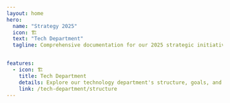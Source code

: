 ```yaml
---
layout: home
hero:
  name: "Strategy 2025"
  icon: 🏗️
  text: "Tech Department"
  tagline: Comprehensive documentation for our 2025 strategic initiatives


features:
  - icon: 🏗️
    title: Tech Department
    details: Explore our technology department's structure, goals, and initiatives
    link: /tech-department/structure
---
```


<script setup>
import { ref } from 'vue'

const items = ref([
  {
    icon: 'pi pi-file',
    label: 'Documentation',
    description: 'Comprehensive guides and documentation'
  },
  {
    icon: 'pi pi-users',
    label: 'Team Structure',
    description: 'Organization and responsibilities'
  },
  {
    icon: 'pi pi-chart-line',
    label: 'Strategic Goals',
    description: '2025 objectives and milestones'
  }
])
</script>

<div class="custom-block">
  <PDataTable :value="items" class="mt-4">
    <PColumn field="icon" header="">
      <template #body="slotProps">
        <i :class="slotProps.data.icon" style="font-size: 1.5rem"></i>
      </template>
    </PColumn>
    <PColumn field="label" header="Category"></PColumn>
    <PColumn field="description" header="Description"></PColumn>
  </PDataTable>
</div>
